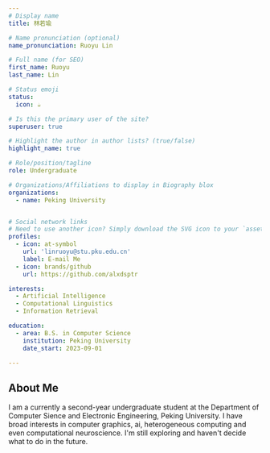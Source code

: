 ```yaml
---
# Display name
title: 林若瑜

# Name pronunciation (optional)
name_pronunciation: Ruoyu Lin

# Full name (for SEO)
first_name: Ruoyu 
last_name: Lin

# Status emoji
status:
  icon: ☕️

# Is this the primary user of the site?
superuser: true

# Highlight the author in author lists? (true/false)
highlight_name: true

# Role/position/tagline
role: Undergraduate

# Organizations/Affiliations to display in Biography blox
organizations:
  - name: Peking University


# Social network links
# Need to use another icon? Simply download the SVG icon to your `assets/media/icons/` folder.
profiles:
  - icon: at-symbol
    url: 'linruoyu@stu.pku.edu.cn'
    label: E-mail Me
  - icon: brands/github
    url: https://github.com/alxdsptr

interests:
  - Artificial Intelligence
  - Computational Linguistics
  - Information Retrieval

education:
  - area: B.S. in Computer Science
    institution: Peking University
    date_start: 2023-09-01

---
```


## About Me

I am a currently a second-year undergraduate student at the Department of Computer Sience and Electronic Engineering, Peking University. I have broad interests in computer graphics, ai, heterogeneous computing and even computational neuroscience. I'm still exploring and haven't decide what to do in the future. 
